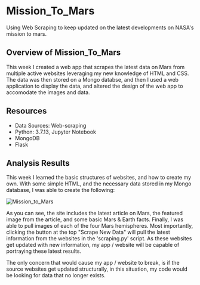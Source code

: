 # Mission_To_Mars
Using Web Scraping to keep updated on the latest developments on NASA's mission to mars.

## Overview of Mission_To_Mars
This week I created a web app that scrapes the latest data on Mars from multiple active websites leveraging my new knowledge of HTML and CSS. The data was then stored on a Mongo databse, and then I used a web application to display the data, and altered the design of the web app to accomodate the images and data.

## Resources
- Data Sources: Web-scraping
- Python: 3.7.13, Jupyter Notebook
- MongoDB
- Flask


## Analysis Results
This week I learned the basic structures of websites, and how to create my own. With some simple HTML, and the necessary data stored in my Mongo database, I was able to create the following:

![Mission_to_Mars](https://user-images.githubusercontent.com/106599446/183228886-624da85c-095a-4461-8794-4396b5f79062.png)

As you can see, the site includes the latest article on Mars, the featured image from the article, and some basic Mars & Earth facts.
Finally, I was able to pull images of each of the four Mars hemispheres.
Most importantly, clicking the button at the top "Scrape New Data" will pull the latest information from the websites in the 'scraping.py' script. As these websites get updated with new information, my app / website will be capable of portraying these latest results. 

The only concern that would cause my app / website to break, is if the source websites get updated structurally, in this situation, my code would be looking for data that no longer exists.
